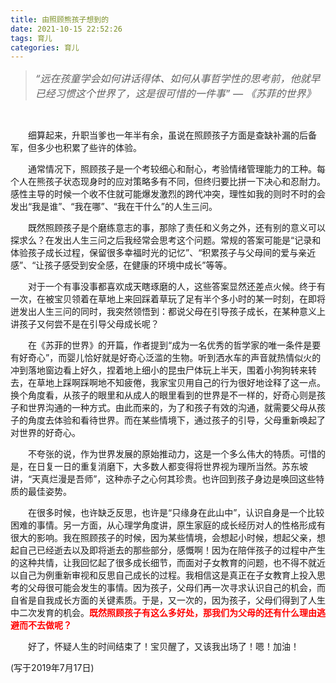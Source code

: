 ```yaml
---
title: 由照顾熊孩子想到的
date: 2021-10-15 22:52:26
tags: 育儿
categories: 育儿
---
```


> *<font size=3>“远在孩童学会如何讲话得体、如何从事哲学性的思考前，他就早已经习惯这个世界了，这是很可惜的一件事”  — 《苏菲的世界》</font>*

<br/>

&emsp;&emsp;细算起来，升职当爹也一年半有余，虽说在照顾孩子方面是查缺补漏的后备军，但多少也积累了些许的体验。

&emsp;&emsp;通常情况下，照顾孩子是一个考较细心和耐心，考验情绪管理能力的工种。每个人在熊孩子状态现身时的应对策略多有不同，但终归要比拼一下决心和忍耐力。感性主导的时候一个收不住就可能爆发激烈的跨代冲突，理性如我的则时不时的会发出“我是谁”、“我在哪”、“我在干什么”的人生三问。

&emsp;&emsp;既然照顾孩子是个磨练意志的事，那除了责任和义务之外，还有别的意义可以探求么？在发出人生三问之后我经常会思考这个问题。常规的答案可能是“记录和体验孩子成长过程，保留很多幸福时光的记忆”、“积累孩子与父母间的爱与亲近感”、“让孩子感受到安全感，在健康的环境中成长”等等。

&emsp;&emsp;对于一个有事没事都喜欢成天瞎琢磨的人，这些答案显然还差点火候。终于有一次，在被宝贝领着在草地上来回踩着草玩了足有半个多小时的某一时刻，在即将迸发出人生三问的同时，我突然领悟到：都说父母在引导孩子成长，在某种意义上讲孩子又何尝不是在引导父母成长呢？

&emsp;&emsp;在《苏菲的世界》的开篇，作者提到“成为一名优秀的哲学家的唯一条件是要有好奇心”，而婴儿恰好就是好奇心泛滥的生物。听到洒水车的声音就热情似火的冲到落地窗边看上好久，捏着地上细小的昆虫尸体玩上半天，围着小狗狗转来转去，在草地上踩啊踩啊地不知疲倦，我家宝贝用自己的行为很好地诠释了这一点。换个角度看，从孩子的眼里和从成人的眼里看到的世界是不一样的，好奇心则是孩子和世界沟通的一种方式。由此而来的，为了和孩子有效的沟通，就需要父母从孩子的角度去体验和看待世界。而在某些情境下，通过孩子的引导，父母重新唤起了对世界的好奇心。

&emsp;&emsp;不夸张的说，作为世界发展的原始推动力，这是一个多么伟大的特质。可惜的是，在日复一日的重复消磨下，大多数人都变得将世界视为理所当然。苏东坡讲，“天真烂漫是吾师”，这种赤子之心何其珍贵。也许回到孩子身边是唤回这些特质的最佳姿势。

&emsp;&emsp;在很多时候，也许缺乏反思，也许是“只缘身在此山中”，认识自身是一个比较困难的事情。另一方面，从心理学角度讲，原生家庭的成长经历对人的性格形成有很大的影响。我在照顾孩子的时候，因为某些情境，会想起小时候，想起父亲，想起自己已经逝去以及即将逝去的那些部分，感慨啊！因为在陪伴孩子的过程中产生的这种共情，让我回忆起了很多成长细节，而面对子女教育的问题，也不得不就近以自己为例重新审视和反思自己成长的过程。我相信这是真正在子女教育上投入思考的父母很可能会发生的事情。因为孩子，父母们再一次寻求认识自己的机会，而自省是自我成长方面的关键素质。于是，又一次的，因为孩子，父母们得到了人生中二次发育的机会。<font color=red>**既然照顾孩子有这么多好处，那我们为父母的还有什么理由逃避而不去做呢？**</font>

&emsp;&emsp;好了，怀疑人生的时间结束了！宝贝醒了，又该我出场了！嗯！加油！

(写于2019年7月17日)
